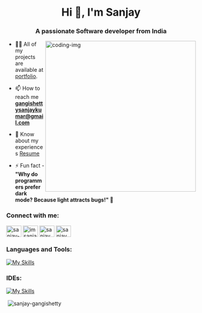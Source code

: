 <h1 align="center">Hi 👋, I'm Sanjay</h1>
<h3 align="center">A passionate Software developer from India</h3>

<img align="right" alt="coding-img" width="400" src="https://camo.githubusercontent.com/19db51af5f90f1b152bc0b9078f5fe97053955be5074f03f17019c70345bdcdb/68747470733a2f2f6d69726f2e6d656469756d2e636f6d2f6d61782f313336302f302a37513379765349765f7430696f4a2d5a2e676966">

- 👨‍💻 All of my projects are available at [portfolio](https://sanjay-gangishetty.github.io/portfolio/).

- 📫 How to reach me **gangishettysanjaykumar@gmail.com**

- 📄 Know about my experiences [Resume](https://drive.google.com/file/d/1hizEp8A5ybWM63kONBVVosqLge2TiyhM/view)

- ⚡ Fun fact - <br>**"Why do programmers prefer dark mode? Because light attracts bugs!" 🐞**

<h3 align="left">Connect with me:</h3>
<p align="left">
<a href="https://linkedin.com/in/sanjay-gangishetty" target="blank"><img align="center" src="https://raw.githubusercontent.com/rahuldkjain/github-profile-readme-generator/master/src/images/icons/Social/linked-in-alt.svg" alt="sanjay-gangishetty" height="30" width="40" /></a>
<a href="https://instagram.com/imsanjay.x" target="blank"><img align="center" src="https://raw.githubusercontent.com/rahuldkjain/github-profile-readme-generator/master/src/images/icons/Social/instagram.svg" alt="imsanjay.x" height="30" width="40" /></a>
<a href="https://www.hackerrank.com/sanjay_sk_kumar1" target="blank"><img align="center" src="https://raw.githubusercontent.com/rahuldkjain/github-profile-readme-generator/master/src/images/icons/Social/hackerrank.svg" alt="sanjay_sk_kumar1" height="30" width="40" /></a>
<a href="https://www.leetcode.com/sanjaykumarg" target="blank"><img align="center" src="https://raw.githubusercontent.com/rahuldkjain/github-profile-readme-generator/master/src/images/icons/Social/leet-code.svg" alt="sanjay_sk_kumar1" height="30" width="40" /></a>
</p>

<h3 align="left">Languages and Tools:</h3>

[![My Skills](https://skillicons.dev/icons?i=java,html,css,js,bootstrap,express,nodejs,react,vite,mysql,sqlite,mongodb,prisma,c,cpp,php,py,flask,linux,git,github,postman)](#)

<h3 align="left">IDEs:</h3>

[![My Skills](https://skillicons.dev/icons?i=vscode,eclipse,sublime)](#)

<p>&nbsp;<img align="center" src="https://github-readme-stats.vercel.app/api?username=sanjay-gangishetty&show_icons=true&locale=en" alt="sanjay-gangishetty" /></p>
